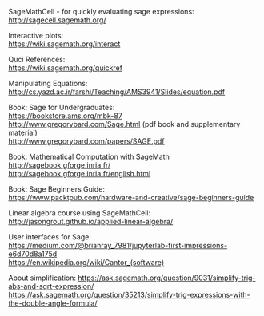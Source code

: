 SageMathCell - for quickly evaluating sage expressions:  
http://sagecell.sagemath.org/

Interactive plots:  
https://wiki.sagemath.org/interact

Quci References:  
https://wiki.sagemath.org/quickref

Manipulating Equations:  
http://cs.yazd.ac.ir/farshi/Teaching/AMS3941/Slides/equation.pdf

Book: Sage for Undergraduates:  
https://bookstore.ams.org/mbk-87  
http://www.gregorybard.com/Sage.html  (pdf book and supplementary material)  
http://www.gregorybard.com/papers/SAGE.pdf

Book: Mathematical Computation with SageMath  
http://sagebook.gforge.inria.fr/  
http://sagebook.gforge.inria.fr/english.html  

Book: Sage Beginners Guide:  
https://www.packtpub.com/hardware-and-creative/sage-beginners-guide

Linear algebra course using SageMathCell:  
http://jasongrout.github.io/applied-linear-algebra/

User interfaces for Sage:  
https://medium.com/@brianray_7981/jupyterlab-first-impressions-e6d70d8a175d  
https://en.wikipedia.org/wiki/Cantor_(software)




About simplification:
https://ask.sagemath.org/question/9031/simplify-trig-abs-and-sqrt-expression/
https://ask.sagemath.org/question/35213/simplify-trig-expressions-with-the-double-angle-formula/